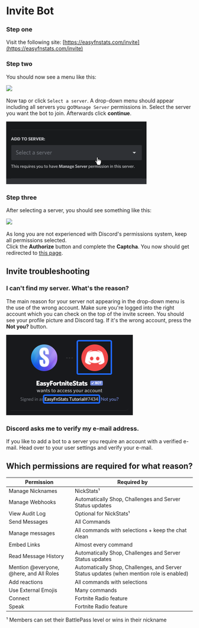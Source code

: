# Invite Bot

### Step one

Visit the following site: [https://easyfnstats.com/invite](https://easyfnstats.com/invite)

### Step two

You should now see a menu like this:

![](../.gitbook/assets/brave\_YBpE1iopsY.png)

Now tap or click `Select a server`. A drop-down menu should appear including all servers you got`Manage Server` permissions in. Select the server you want the bot to join. Afterwards click **continue**.

![](../.gitbook/assets/q78Qvg2jx7.gif)

### Step three

After selecting a server, you should see something like this:

![](../.gitbook/assets/brave\_NF4XimBew5.png)

As long you are not experienced with Discord's permissions system, keep all permissions selected.\
Click the **Authorize** button and complete the **Captcha**. You now should get redirected to [this page](https://docs.easyfnstats.com/invite).

## Invite troubleshooting

### &#x20;I can't find my server. What's the reason?

The main reason for your server not appearing in the drop-down menu is the use of the wrong account. Make sure you're logged into the right account which you can check on the top of the invite screen. You should see your profile picture and Discord tag. If it's the wrong account, press the **Not you?** button.

![](../.gitbook/assets/mQwiyUpVdw.png)

### Discord asks me to verify my e-mail address.

If you like to add a bot to a server you require an account with a verified e-mail. Head over to your user settings and verify your e-mail.

## Which permissions are required for what reason?

| Permission                              | Required by                                                                              |
| --------------------------------------- | ---------------------------------------------------------------------------------------- |
| Manage Nicknames                        | NickStats¹                                                                               |
| Manage Webhooks                         | Automatically Shop, Challenges and Server Status updates                                 |
| View Audit Log                          | Optional for NickStats¹                                                                  |
| Send Messages                           | All Commands                                                                             |
| Manage messages                         | All commands with selections + keep the chat clean                                       |
| Embed Links                             | Almost every command                                                                     |
| Read Message History                    | Automatically Shop, Challenges and Server Status updates                                 |
| Mention @everyone, @here, and All Roles | Automatically Shop, Challenges, and Server Status updates (when mention role is enabled) |
| Add reactions                           | All commands with selections                                                             |
| Use External Emojis                     | Many commands                                                                            |
| Connect                                 | Fortnite Radio feature                                                                   |
| Speak                                   | Fortnite Radio feature                                                                   |

¹ Members can set their BattlePass level or wins in their nickname

